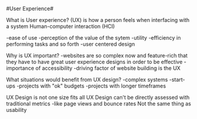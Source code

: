 #User Experience#

What is User experience?
(UX) is how a person feels when interfacing with a system
Human-computer interaction (HCI)

-ease of use
-perception of the value of the sytem
-utility
-efficiency in performing tasks and so forth
-user centered design

Why is UX important?
-websites are so complex now and feature-rich that they have to have great user experience designs in order to be effective
-importance of accessibility
-driving factor of website building is the UX

What situations would benefit from UX design?
-complex systems
-start-ups
-projects with "ok" budgets
-projects with longer timeframes

UX Design is not one size fits all
UX Design can't be directly assessed with traditional metrics
-like page views and bounce rates
Not the same thing as usability